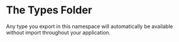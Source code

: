 # The Types Folder

Any type you export in this namespace will automatically be available without import throughout your application.
